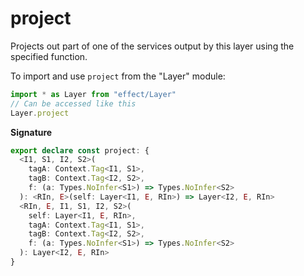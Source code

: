 # project

Projects out part of one of the services output by this layer using the
specified function.

To import and use `project` from the "Layer" module:

```ts
import * as Layer from "effect/Layer"
// Can be accessed like this
Layer.project
```

**Signature**

```ts
export declare const project: {
  <I1, S1, I2, S2>(
    tagA: Context.Tag<I1, S1>,
    tagB: Context.Tag<I2, S2>,
    f: (a: Types.NoInfer<S1>) => Types.NoInfer<S2>
  ): <RIn, E>(self: Layer<I1, E, RIn>) => Layer<I2, E, RIn>
  <RIn, E, I1, S1, I2, S2>(
    self: Layer<I1, E, RIn>,
    tagA: Context.Tag<I1, S1>,
    tagB: Context.Tag<I2, S2>,
    f: (a: Types.NoInfer<S1>) => Types.NoInfer<S2>
  ): Layer<I2, E, RIn>
}
```
